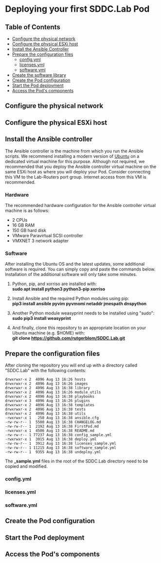 # Deploying your first SDDC.Lab Pod

## Table of Contents
* [Configure the physical network](#Configure-your-physical-network)
* [Configure the physical ESXi host](#Configure-the-physical-ESXi-host)
* [Install the Ansible Controller](#Install-the-Ansible-Controller)
* [Prepare the configuration files](#Prepare-the-configuration-files)
  * [config.yml](#licenses.yml)
  * [licenses.yml](#licenses.yml)
  * [software.yml](#licenses.yml)
* [Create the software library](#Create-the-software-library)
* [Create the Pod configuration](#Create-the-Pod-configuration)
* [Start the Pod deployment](#Start-the-Pod-deployment)
* [Access the Pod's components](#Access-the-Pod's-components)

## Configure the physical network

## Configure the physical ESXi host

## Install the Ansible controller

The Ansible controller is the machine from which you run the Ansible scripts. We recommend installing a modern version of [Ubuntu](#https://ubuntu.com/download) on a dedicated virtual machine for this purpose. Although not required, we recommended that you deploy the Ansible controller virtual machine on the same ESXi host as where you will deploy your Pod. Consider connecting this VM to the Lab-Routers port group. Internet access from this VM is recommended.

### Hardware
The recommended hardware configuration for the Ansible controller virtual machine is as follows:
* 2 CPUs
* 16 GB RAM
* 150 GB hard disk
* VMware Paravirtual SCSI controller
* VMXNET 3 network adapter

### Software
After installing the Ubuntu OS and the latest updates, some additional software is required. You can simply copy and paste the commands below. Installation of the additional software will only take some minutes.

1. Python, pip, and xorriso are installed with:  
**sudo apt install python3 python3-pip xorriso**

1. Install Ansible and the required Python modules using pip:  
**pip3 install ansible pyvim pyvmomi netaddr jmespath dnspython**

1. Another Python module weasyprint needs to be installed using "sudo":  
**sudo pip3 install weasyprint**

1. And finally, clone this repository to an appropriate location on your Ubuntu machine (e.g. $HOME) with:  
**git clone https://github.com/rutgerblom/SDDC.Lab.git**



## Prepare the configuration files

After cloning the repository you will end up with a directory called "SDDC.Lab" with the following contents:

    drwxrwxr-x 2  4096 Aug 13 16:26 hosts
    drwxrwxr-x 2  4096 Aug 13 16:26 images
    drwxrwxr-x 2  4096 Aug 13 16:38 library
    drwxrwxr-x 2  4096 Aug 13 16:26 module_utils
    drwxrwxr-x 2  4096 Aug 13 16:38 playbooks
    drwxrwxr-x 3  4096 Aug 13 16:26 plugins
    drwxrwxr-x 2  4096 Aug 13 16:38 templates
    drwxrwxr-x 2  4096 Aug 13 16:38 tests
    drwxrwxr-x 2  4096 Aug 13 16:38 utils
    -rwxrwxr-x 1   250 Aug 13 16:38 ansible.cfg
    -rw-rw-r-- 1  5500 Aug 13 16:38 CHANGELOG.md
    -rw-rw-r-- 1  2192 Aug 13 16:38 FirstPod.md
    -rwxrwxr-x 1  4506 Aug 13 16:38 README.md
    -rw-rw-r-- 1 77237 Aug 13 16:38 config_sample.yml
    -rwxrwxr-x 1  3015 Aug 13 16:38 deploy.yml
    -rw-rw-r-- 1  3912 Aug 13 16:38 licenses_sample.yml
    -rw-rw-r-- 1 11215 Aug 13 16:38 software_sample.yml
    -rw-rw-r-- 1  9355 Aug 13 16:38 undeploy.yml

The **_sample.yml** files in the root of the SDDC.Lab directory need to be copied and modified.   
### config.yml

### licenses.yml

### software.yml

## Create the Pod configuration

## Start the Pod deployment

## Access the Pod's components